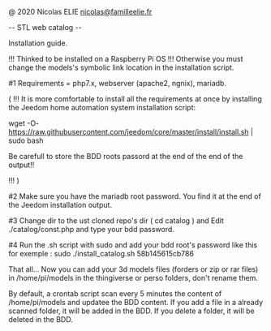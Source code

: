 @ 2020    Nicolas ELIE
nicolas@familleelie.fr

-- STL web catalog --

Installation guide.

!!! Thinked to be installed on a Raspberry Pi OS !!!
Otherwise you must change the models's symbolic link location in the installation script.

#1
Requirements = php7.x, webserver (apache2, ngnix), mariadb.

( !!!
It is more comfortable to install all the requirements at once by installing the Jeedom home automation system installation script:

wget -O- https://raw.githubusercontent.com/jeedom/core/master/install/install.sh | sudo bash

Be carefull to store the BDD roots passord at the end of the end of the output!!

 !!! )

#2
Make sure you have the mariadb root password. You find it at the end of the Jeedom installation output.

#3
Change dir to the ust cloned repo's dir ( cd catalog )
and
Edit ./catalog/const.php and type your bdd password.

#4
Run the .sh script with sudo and add your bdd root's password like this for exemple :
sudo ./install_catalog.sh 58b145615cb786

That all... Now you can add your 3d models files (forders or zip or rar files) in /home/pi/models in the thingiverse or perso folders, don't rename them.

By default, a crontab script scan every 5 minutes the content of /home/pi/models and updatee the BDD content.
If you add a file in a already scanned folder, it will be added in the BDD.
If you delete a folder, it will be deleted in the BDD.
